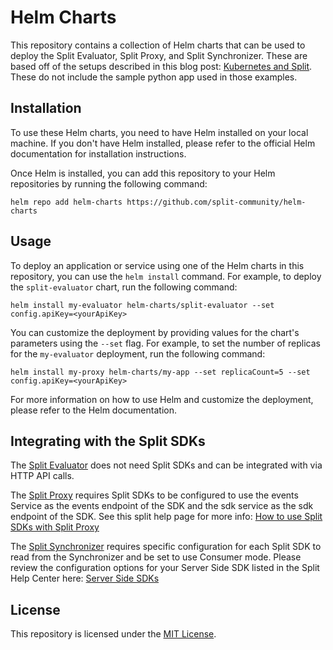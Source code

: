 # Helm Charts

This repository contains a collection of Helm charts that can be used to deploy the Split Evaluator, Split Proxy, and Split Synchronizer. These are based off of the setups described in this blog post: [Kubernetes and Split](https://www.split.io/blog/kubernetes-and-split/). These do not include the sample python app used in those examples.

## Installation

To use these Helm charts, you need to have Helm installed on your local machine. If you don't have Helm installed, please refer to the official Helm documentation for installation instructions.

Once Helm is installed, you can add this repository to your Helm repositories by running the following command:

```shell
helm repo add helm-charts https://github.com/split-community/helm-charts
```

## Usage

To deploy an application or service using one of the Helm charts in this repository, you can use the `helm install` command. For example, to deploy the `split-evaluator` chart, run the following command:

```shell
helm install my-evaluator helm-charts/split-evaluator --set config.apiKey=<yourApiKey>
```

You can customize the deployment by providing values for the chart's parameters using the `--set` flag. For example, to set the number of replicas for the `my-evaluator` deployment, run the following command:

```shell
helm install my-proxy helm-charts/my-app --set replicaCount=5 --set config.apiKey=<yourApiKey>
```

For more information on how to use Helm and customize the deployment, please refer to the Helm documentation.

## Integrating with the Split SDKs

The [Split Evaluator](https://help.split.io/hc/en-us/articles/360020037072-Split-Evaluator) does not need Split SDKs and can be integrated with via HTTP API calls. 

The [Split Proxy](https://help.split.io/hc/en-us/articles/4415960499213-Split-Proxy) requires Split SDKs to be configured to use the events Service as the events endpoint of the SDK and the sdk service as the sdk endpoint of the SDK. See this split help page for more info: [How to use Split SDKs with Split Proxy](https://help.split.io/hc/en-us/articles/360053243551-General-SDK-How-to-use-Split-SDKs-with-Split-Proxy)

The [Split Synchronizer](https://help.split.io/hc/en-us/articles/360019686092-Split-Synchronizer) requires specific configuration for each Split SDK to read from the Synchronizer and be set to use Consumer mode. Please review the configuration options for your Server Side SDK listed in the Split Help Center here: [Server Side SDKs](https://help.split.io/hc/en-us/sections/12619253757069-Server-side-SDKs)

## License

This repository is licensed under the [MIT License](LICENSE).
